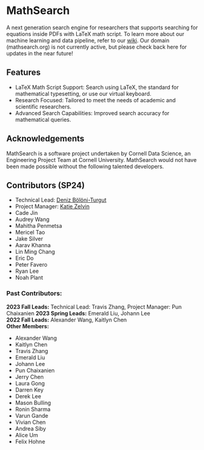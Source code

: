 # MathSearch

A next generation search engine for researchers that supports searching for equations inside PDFs with LaTeX math script. To learn more about our machine learning and data pipeline, refer to our [wiki](https://github.com/CornellDataScience/MathSearch/wiki). Our domain (mathsearch.org) is not currently active, but please check back here for updates in the near future!

## Features
- LaTeX Math Script Support: Search using LaTeX, the standard for mathematical typesetting, or use our virtual keyboard.
- Research Focused: Tailored to meet the needs of academic and scientific researchers.
- Advanced Search Capabilities: Improved search accuracy for mathematical queries.

## Acknowledgements
MathSearch is a software project undertaken by Cornell Data Science, an Engineering Project Team at Cornell University. MathSearch would not have been made possible without the following talented developers.

## Contributors (SP24)
- Technical Lead: [Deniz Bölöni-Turgut](https://github.com/denizbt)
- Project Manager: [Katie Zelvin](https://github.com/katiezelvin)
- Cade Jin
- Audrey Wang
- Mahitha Penmetsa
- Mericel Tao
- Jake Silver
- Aarav Khanna
- Lin Ming Chang
- Eric Do
- Peter Favero
- Ryan Lee
- Noah Plant

### Past Contributors:
__2023 Fall Leads:__  Technical Lead: Travis Zhang, Project Manager: Pun Chaixanien 
__2023 Spring Leads:__  Emerald Liu, Johann Lee  
__2022 Fall Leads:__  Alexander Wang, Kaitlyn Chen  
__Other Members:__
- Alexander Wang
- Kaitlyn Chen
- Travis Zhang
- Emerald Liu
- Johann Lee
- Pun Chaixanien
- Jerry Chen
- Laura Gong
- Darren Key
- Derek Lee
- Mason Bulling
- Ronin Sharma
- Varun Gande
- Vivian Chen
- Andrea Siby
- Alice Um
- Felix Hohne
